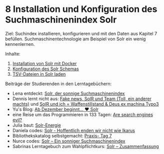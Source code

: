 # 8 Installation und Konfiguration des Suchmaschinenindex Solr

Ziel: Suchindex installieren, konfigurieren und mit den Daten aus Kapitel 7 befüllen. Suchmaschinentechnologie am Beispiel von Solr ein wenig kennenlernen.

Inhalte:

1. [Installation von Solr mit Docker](08_1_installation-von-solr-mit-docker.md)
2. [Konfiguration des Solr Schemas](08_2_konfiguration-des-solr-schemas.md)
3. [TSV-Dateien in Solr laden](08_3_tsv-dateien-in-solr-laden.md)

Beiträge der Studierenden in den Lerntagebüchern:

* Lena entdeckt: [Solr, der sonnige Suchmaschinenindex](https://lenaentdeckt.wordpress.com/2016/12/11/solr-der-sonnige-suchmaschinenindex/)
* Dennis lernt nicht aus: [Fake news, SolR und Team (Toll, ein anderer machts)](https://dennislerntnichtaus.wordpress.com/2016/12/10/fake-newsn-solr-und-team-toll-ein-anderer-machts/) und [SolR und ich = Waffenstillstand & Deus ex machina Typo3](https://dennislerntnichtaus.wordpress.com/2016/12/13/solr-und-ich-waffenstillstand-deus-ex-machina-typo3/)
* Yu's Blog: [Ab Dezember beginnt… ♥ Solr](https://xyopendiscovery.wordpress.com/2016/12/07/ab-dezember-beginnt-solr/)
* eine Reise um das Programmieren in 133 Tagen: [Are search engines evil?](https://jgoouh.wordpress.com/2016/12/05/are-search-engines-evil/)
* Julia baut: [Solr-Energie](https://juliabaut.wordpress.com/2017/01/08/solr-energie/)
* Daniela codes: [Solr - Hoffentlich enden wir nicht wie Ikarus](https://danielacodes.wordpress.com/2017/01/29/solr-hoffentlich-enden-wir-nicht-wie-ikarus/)
* Bibliothekskatalog selbstgemacht: [Praxis- Tag 7](https://discoverysystembauen.wordpress.com/2016/12/07/praxis-tag-7/)
* Nurce codes: [Solr – Ein sonniger Suchmaschinenindex](https://nurcecodes.wordpress.com/2017/01/29/solr-ein-sonniger-suchmaschinenindex/)
* Sabrinas Lerntagebuch zum Wahlpflichtkurs: [Solr – Zusammenfassung](http://disco.blacky-smith.de/?p=98)
